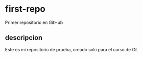 # first-repo
Primer repositorio en GitHub

## descripcion
Este es mi repositorio de prueba, creado solo para el curso de Git
